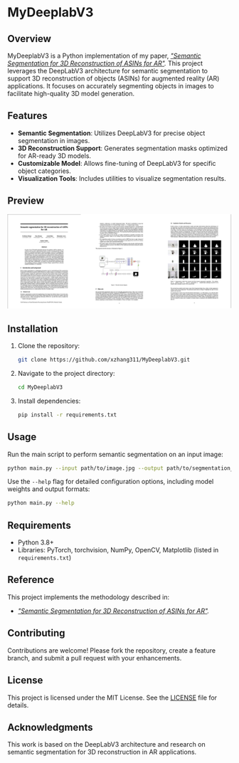 # MyDeeplabV3

## Overview
MyDeeplabV3 is a Python implementation of my paper, *["Semantic Segmentation for 3D Reconstruction of ASINs for AR"](https://github.com/xzhang311/MyDeeplabV3/blob/main/Deep_learned_image_segmentation.pdf).* This project leverages the DeepLabV3 architecture for semantic segmentation to support 3D reconstruction of objects (ASINs) for augmented reality (AR) applications. It focuses on accurately segmenting objects in images to facilitate high-quality 3D model generation.

## Features
- **Semantic Segmentation**: Utilizes DeepLabV3 for precise object segmentation in images.
- **3D Reconstruction Support**: Generates segmentation masks optimized for AR-ready 3D models.
- **Customizable Model**: Allows fine-tuning of DeepLabV3 for specific object categories.
- **Visualization Tools**: Includes utilities to visualize segmentation results.

## Preview
![Preview 1](pics/deeplabv3.png)

## Installation
1. Clone the repository:
   ```bash
   git clone https://github.com/xzhang311/MyDeeplabV3.git
   ```
2. Navigate to the project directory:
   ```bash
   cd MyDeeplabV3
   ```
3. Install dependencies:
   ```bash
   pip install -r requirements.txt
   ```

## Usage
Run the main script to perform semantic segmentation on an input image:
```bash
python main.py --input path/to/image.jpg --output path/to/segmentation_mask.png
```
Use the `--help` flag for detailed configuration options, including model weights and output formats:
```bash
python main.py --help
```

## Requirements
- Python 3.8+
- Libraries: PyTorch, torchvision, NumPy, OpenCV, Matplotlib (listed in `requirements.txt`)

## Reference
This project implements the methodology described in:
- *["Semantic Segmentation for 3D Reconstruction of ASINs for AR"](https://github.com/xzhang311/MyDeeplabV3/blob/main/Deep_learned_image_segmentation.pdf).*

## Contributing
Contributions are welcome! Please fork the repository, create a feature branch, and submit a pull request with your enhancements.

## License
This project is licensed under the MIT License. See the [LICENSE](LICENSE) file for details.

## Acknowledgments
This work is based on the DeepLabV3 architecture and research on semantic segmentation for 3D reconstruction in AR applications.
